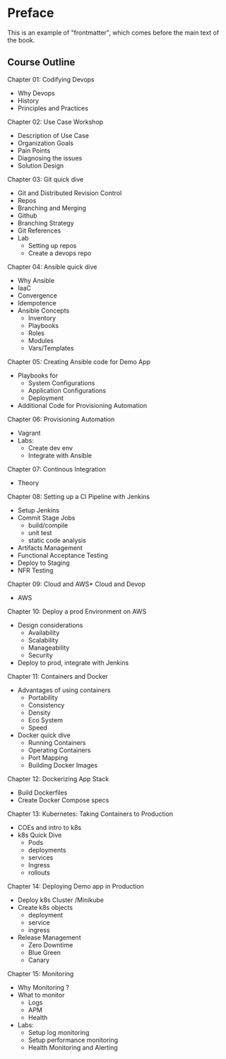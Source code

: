 # Preface

This is an example of "frontmatter", which comes before the main text of the book.

## Course Outline

Chapter 01: Codifying Devops

  * Why Devops  
  * History    
  * Principles and Practices  

Chapter 02: Use Case Workshop

  * Description of Use Case
  * Organization Goals
  * Pain Points
  * Diagnosing the issues
  * Solution Design


Chapter 03: Git quick dive

   * Git and Distributed Revision Control
   * Repos
   * Branching and Merging
   * Github
   * Branching Strategy
   * Git References
   * Lab
      * Setting up repos
      * Create a devops repo  

Chapter 04: Ansible quick dive

  * Why Ansible
  * IaaC
  * Convergence
  * Idempotence
  * Ansible Concepts
    * Inventory
    * Playbooks
    * Roles
    * Modules
    * Vars/Templates


Chapter 05: Creating Ansible code for Demo App

  * Playbooks for
    * System Configurations
    * Application Configurations
    * Deployment
  * Additional Code for Provisioning Automation

Chapter 06: Provisioning Automation

  * Vagrant
  * Labs:
    - Create dev env
    - Integrate with Ansible


Chapter 07: Continous Integration

  * Theory

Chapter 08: Setting up a CI Pipeline with Jenkins

  * Setup Jenkins
  * Commit Stage Jobs
    * build/compile
    * unit test
    * static code analysis
  * Artifacts Management
  * Functional Acceptance Testing
  * Deploy to Staging
  * NFR Testing


Chapter 09: Cloud and AWS* Cloud and Devop

  * AWS

Chapter 10: Deploy a prod Environment on AWS

  * Design considerations
    * Availability
    * Scalability
    * Manageability
    * Security  
  * Deploy to prod, integrate with Jenkins


Chapter 11: Containers and Docker

  * Advantages of using containers
    * Portability
    * Consistency
    * Density
    * Eco System
    * Speed
  * Docker quick dive
    * Running Containers
    * Operating Containers
    * Port Mapping
    * Building Docker Images

Chapter 12:  Dockerizing App Stack

  * Build Dockerfiles
  * Create Docker Compose specs

Chapter 13: Kubernetes: Taking Containers to Production

  * COEs and intro to k8s
  * k8s Quick Dive
    * Pods
    * deployments
    * services
    * Ingress
    * rollouts


Chapter 14: Deploying Demo app in Production

  * Deploy k8s Cluster /Minikube
  * Create k8s objects
    * deployment
    * service
    * ingress
  * Release Management
    * Zero Downtime
    * Blue Green
    * Canary

Chapter  15: Monitoring

  * Why Monitoring ?
  * What to monitor
    * Logs
    * APM
    * Health
  * Labs:
    * Setup log monitoring
    * Setup performance monitoring
    * Health Monitoring and Alerting
